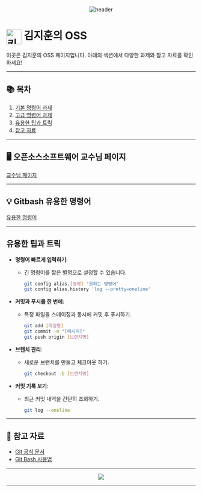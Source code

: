 <div align="center">
    <img src="https://capsule-render.vercel.app/api?type=wave&color=auto&height=300&section=header&text=KIM%20OSS&fontSize=90" alt="header"/>
</div>

# <img src="https://github.com/user-attachments/assets/e821bf7f-74a3-4fee-a605-5e57b43f1bd0" alt="키보드 이미지" width="40" style="vertical-align: middle;"/> 김지훈의 OSS

이곳은 김지훈의 OSS 페이지입니다. 아래의 섹션에서 다양한 과제와 참고 자료를 확인하세요!

---

## 📚 목차

1. [기본 명령어 과제](#기본-명령어-과제)
2. [고급 명령어 과제](#고급-명령어-과제)
3. [유용한 팁과 트릭](#유용한-팁과-트릭)
4. [참고 자료](#참고-자료)

---

## 🖥️ 오픈소스소프트웨어 교수님 페이지

[교수님 페이지](https://github.com/ai7dnn/2024-OSS)

---

## 💡 Gitbash 유용한 명령어

[유용한 명령어](https://gorokke.tistory.com/22)

---

## 유용한 팁과 트릭

- **명령어 빠르게 입력하기**:
    - 긴 명령어를 짧은 별명으로 설정할 수 있습니다.
        ```bash
        git config alias.[별명] '원하는 명령어'
        git config alias.history 'log --pretty=oneline'
        ```

- **커밋과 푸시를 한 번에**:
    - 특정 파일을 스테이징과 동시에 커밋 후 푸시하기.
        ```bash
        git add [파일명]
        git commit -m "[메시지]"
        git push origin [브랜치명]
        ```

- **브랜치 관리**:
    - 새로운 브랜치를 만들고 체크아웃 하기.
        ```bash
        git checkout -b [브랜치명]
        ```

- **커밋 기록 보기**:
    - 최근 커밋 내역을 간단히 조회하기.
        ```bash
        git log --oneline
        ```

---

## 📖 참고 자료

- [Git 공식 문서](https://git-scm.com/doc)
- [Git Bash 사용법](https://gitforwindows.org/)

---

<div align="center">
    <img src="https://img.shields.io/badge/Git-%23F05032?style=flat&logo=git&logoColor=white"/>
</div>

---

